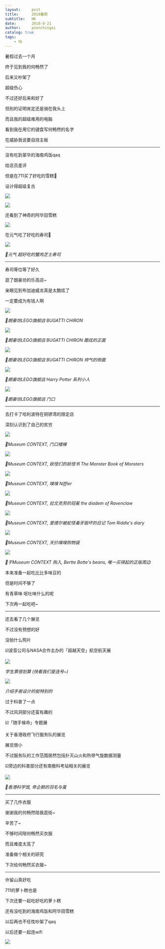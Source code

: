 ```yaml
---
layout:     post
title:      2018暑假
subtitle:   HK
date:       2018-8-21
author:     poonchingai
catalog: true
tags:
    - 咕
---
```


暑假过去一个月

终于见到我的何畅然了

后来又吵架了

超级伤心

不过还好后来和好了

但别的证明肯定还是骑在我头上

而且我的超级难用的电脑

看到我在用它的键盘写何畅然的名字

在威胁我说要自烧主板

---

没有吃到翠华的海南鸡饭qaq

给店员差评

但是在711买了好吃的雪糕🍦

设计得超级复古

![](https://ws3.sinaimg.cn/large/006tNbRwgy1fuh51iy3m9j31kw16oe82.jpg)

![](https://ws4.sinaimg.cn/large/006tNbRwgy1fuh51fbrslj31kw23ve81.jpg)

还看到了神奇的阿华田雪糕

![](https://ws1.sinaimg.cn/large/006tNbRwgy1fuh53ltftoj31kw23v1ky.jpg)

在元气吃了好吃的寿司🍣

![](https://ws2.sinaimg.cn/large/006tNbRwgy1fuh54j8fp7j31kw23vx6p.jpg)

*📍元气 超好吃的蟹肉芝士寿司*

---

寿司等位等了好久

逛了朗豪坊的乐高店~

亲眼见到布加迪威龙真是太酷炫了

一定要成为有钱人啊

![](https://ws4.sinaimg.cn/large/006tNbRwgy1fuh56yywbqj31kw16ou0x.jpg)

*📍朗豪坊LEGO旗舰店 BUGATTI CHIRON*

![](https://ws4.sinaimg.cn/large/006tNbRwgy1fuh570pshej31kw23vnpd.jpg)

*📍朗豪坊LEGO旗舰店 BUGATTI CHIRON 酷炫的正面*

![](https://ws2.sinaimg.cn/large/006tNbRwgy1fuh573btepj31kw16ohdt.jpg)

*📍朗豪坊LEGO旗舰店 BUGATTI CHIRON 帅气的侧面*

![](https://ws1.sinaimg.cn/large/006tNbRwgy1fuh580hx8rj31kw16ox6p.jpg)

*📍朗豪坊LEGO旗舰店 Harry Potter 系列小人*

![](https://ws3.sinaimg.cn/large/006tNbRwgy1fuh5847f38j31kw16ox6r.jpg)

*📍朗豪坊LEGO旗舰店 门口*

---

去打卡了哈利波特在铜锣湾的限定店

深刻认识到了自己的贫穷

![](https://ws2.sinaimg.cn/large/006tNbRwgy1fuh5ckrj0tj31kw16oe82.jpg)

*📍Museum CONTEXT, 门口楼梯*

![](https://ws4.sinaimg.cn/large/006tNbRwgy1fuh5f0reabj31kw16o7wi.jpg)

*📍Museum CONTEXT, 妖怪们的妖怪书 The Monster Book of Monsters*

![](https://ws2.sinaimg.cn/large/006tNbRwgy1fuh5f083jdj31kw16ox6p.jpg)

*📍Museum CONTEXT, 嗅嗅 Niffler*

![](https://ws3.sinaimg.cn/large/006tNbRwgy1fuh5cl7ue5j31kw23vnpd.jpg)

*📍Museum CONTEXT, 拉文克劳的冠冕 the diadem of Ravenclaw*

![](https://ws4.sinaimg.cn/large/006tNbRwgy1fuh5ibw7fsj31kw2684qp.jpg)

*📍Museum CONTEXT, 里德尔被蛇怪毒牙毁坏的日记 Tom Riddle's diary*

![](https://ws4.sinaimg.cn/large/006tNbRwgy1fuh5jeioudj31kw16o4qr.jpg)

*📍Museum CONTEXT, 天价嗅嗅购物袋*

![](https://ws4.sinaimg.cn/large/006tNbRwgy1fuh5cjw0d6j31kw1kw7wi.jpg)

*📍于Museum CONTEXT 购入, Bertte Botte's beans, 唯一买得起的正版周边*

本来准备一起吃比比多味豆的

但是时间不够了

有青草味 呕吐味什么的呢

下次再一起吃吧~

---

还去看了几个展览

不过没有预想的好

没拍什么照片

☑️波音公司与NASA合作主办的「超越天空」航空航天展

![](https://ws3.sinaimg.cn/large/006tNbRwgy1fuh628lkbdj31kw1kwu0x.jpg)

*学生票很划算 (快看我们是连号~)*

![](https://ws1.sinaimg.cn/large/006tNbRwgy1fuh62wl09ej31kw16o7wi.jpg)

*介绍手册设计的挺特别的*

过于科普了一点

不过风洞部分还蛮有趣的

☑️「随手候命」专题展

关于香港政府飞行服务队的展览

展览很小

不过服务队的工作范围居然包括扑灭山火和热带气旋数据测量

☑️旁边的科普部分还有南极科考站相关的展览

![](https://ws1.sinaimg.cn/large/006tNbRwgy1fuh5jwsyerj31kw16ox6p.jpg)

*📍香港科学馆, 帝企鹅的羽毛与蛋*

---

买了几件衣服

谢谢我的何畅然陪我逛街~

辛苦了~

不够时间陪何畅然买衣服

而且难度太高了

准备做个相关的研究

下次给何畅然买衣服~

---

许留山真好吃

711的萝卜糕也是

下次还要一起吃好吃的萝卜糕

还有没吃到的海南鸡饭和阿华田雪糕

以后再也不任性吵架了qaq

以后还要一起连wifi

![](https://ws2.sinaimg.cn/large/006tNbRwgy1fuh64i039qj30hs0vk3zn.jpg)
